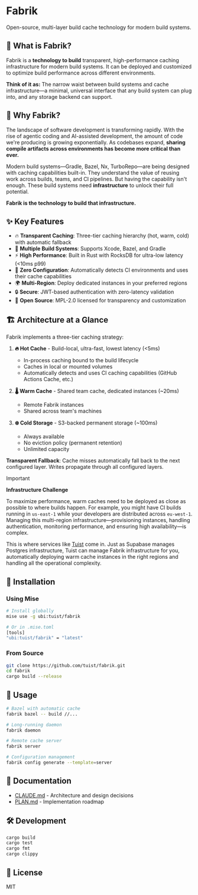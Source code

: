 # Fabrik

Open-source, multi-layer build cache technology for modern build systems.

## 🎯 What is Fabrik?

Fabrik is a **technology to build** transparent, high-performance caching infrastructure for modern build systems. It can be deployed and customized to optimize build performance across different environments.

**Think of it as:** The narrow waist between build systems and cache infrastructure—a minimal, universal interface that any build system can plug into, and any storage backend can support.

## 🤔 Why Fabrik?

The landscape of software development is transforming rapidly. With the rise of agentic coding and AI-assisted development, the amount of code we're producing is growing exponentially. As codebases expand, **sharing compile artifacts across environments has become more critical than ever.**

Modern build systems—Gradle, Bazel, Nx, TurboRepo—are being designed with caching capabilities built-in. They understand the value of reusing work across builds, teams, and CI pipelines. But having the capability isn't enough. These build systems need **infrastructure** to unlock their full potential.

**Fabrik is the technology to build that infrastructure.**

## ✨ Key Features

- 🔥 **Transparent Caching**: Three-tier caching hierarchy (hot, warm, cold) with automatic fallback
- 🔧 **Multiple Build Systems**: Supports Xcode, Bazel, and Gradle
- ⚡ **High Performance**: Built in Rust with RocksDB for ultra-low latency (<10ms p99)
- 🎯 **Zero Configuration**: Automatically detects CI environments and uses their cache capabilities
- 🌍 **Multi-Region**: Deploy dedicated instances in your preferred regions
- 🔒 **Secure**: JWT-based authentication with zero-latency validation
- 💎 **Open Source**: MPL-2.0 licensed for transparency and customization

## 🏗️ Architecture at a Glance

Fabrik implements a three-tier caching strategy:

1. **🔥 Hot Cache** - Build-local, ultra-fast, lowest latency (<5ms)
   - In-process caching bound to the build lifecycle
   - Caches in local or mounted volumes
   - Automatically detects and uses CI caching capabilities (GitHub Actions Cache, etc.)

2. **🌡️ Warm Cache** - Shared team cache, dedicated instances (~20ms)
   - Remote Fabrik instances
   - Shared across team's machines

3. **❄️ Cold Storage** - S3-backed permanent storage (~100ms)
   - Always available
   - No eviction policy (permanent retention)
   - Unlimited capacity

**Transparent Fallback**: Cache misses automatically fall back to the next configured layer. Writes propagate through all configured layers.

> [!IMPORTANT]
> **Infrastructure Challenge**
>
> To maximize performance, warm caches need to be deployed as close as possible to where builds happen. For example, you might have CI builds running in `us-east-1` while your developers are distributed across `eu-west-1`. Managing this multi-region infrastructure—provisioning instances, handling authentication, monitoring performance, and ensuring high availability—is complex.
>
> This is where services like [Tuist](https://tuist.dev) come in. Just as Supabase manages Postgres infrastructure, Tuist can manage Fabrik infrastructure for you, automatically deploying warm cache instances in the right regions and handling all the operational complexity.

## 🚀 Installation

### Using Mise

```bash
# Install globally
mise use -g ubi:tuist/fabrik

# Or in .mise.toml
[tools]
"ubi:tuist/fabrik" = "latest"
```

### From Source

```bash
git clone https://github.com/tuist/fabrik.git
cd fabrik
cargo build --release
```

## 📘 Usage

```bash
# Bazel with automatic cache
fabrik bazel -- build //...

# Long-running daemon
fabrik daemon

# Remote cache server
fabrik server

# Configuration management
fabrik config generate --template=server
```

## 📖 Documentation

- [CLAUDE.md](./CLAUDE.md) - Architecture and design decisions
- [PLAN.md](./PLAN.md) - Implementation roadmap

## 🛠️ Development

```bash
cargo build
cargo test
cargo fmt
cargo clippy
```

## 📝 License

MIT

